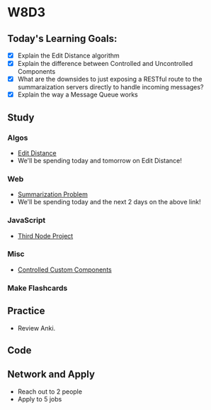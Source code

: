 # W8D3

## Today's Learning Goals:

- [x] Explain the Edit Distance algorithm
- [x] Explain the difference between Controlled and Uncontrolled Components
- [x] What are the downsides to just exposing a RESTful route to the summaraization servers directly to handle incoming messages?
- [x] Explain the way a Message Queue works

## Study

### Algos

* [Edit Distance](https://www.geeksforgeeks.org/dynamic-programming-set-5-edit-distance/)
* We'll be spending today and tomorrow on Edit Distance!

### Web

* [Summarization Problem](https://www.hiredintech.com/classrooms/system-design/lesson/101)
* We'll be spending today and the next 2 days on the above link!

### JavaScript

* [Third Node Project](https://github.com/Pklong/blog-party-usa)

### Misc

* [Controlled Custom Components](https://reacttraining.com/patterns/)

### Make Flashcards

## Practice

* Review Anki.

## Code

## Network and Apply

* Reach out to 2 people
* Apply to 5 jobs
